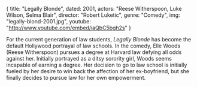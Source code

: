 {
  title: "Legally Blonde",
  dated: 2001,
  actors: "Reese Witherspoon, Luke Wilson, Selma Blair",
  director: "Robert Luketic",
  genre: "Comedy",
  img: "legally-blond-2001.jpg",
  youtube: "http://www.youtube.com/embed/iaQbC5bgh2s"
}

For the current generation of law students, _Legally Blonde_ has become the default Hollywood portrayal of law schools. In the comedy, Elle Woods (Reese Witherspoon) pursues a degree at Harvard law defying all odds against her. Initially portrayed as a ditsy sorority girl, Woods seems incapable of earning a degree. Her decision to go to law school is initially fueled by her desire to win back the affection of her ex-boyfriend, but she finally decides to pursue law for her own empowerment.